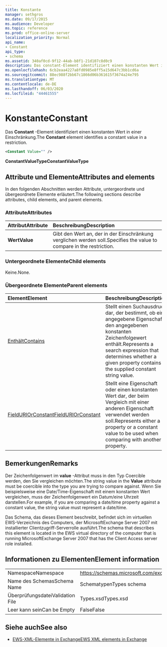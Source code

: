 ```yaml
---
title: Konstante
manager: sethgros
ms.date: 09/17/2015
ms.audience: Developer
ms.topic: reference
ms.prod: office-online-server
localization_priority: Normal
api_name:
- Constant
api_type:
- schema
ms.assetid: 340af0cd-9f12-44ab-b8f1-21d107c8d0c9
description: Das constant-Element identifiziert einen konstanten Wert in einer Einschränkung.
ms.openlocfilehash: 6cb2eaa4227a8fd0985e8ff5a15d647c3bb1cd6a
ms.sourcegitcommit: 88ec988f2bb67c1866d06b361615f3674a24e795
ms.translationtype: MT
ms.contentlocale: de-DE
ms.lasthandoff: 06/03/2020
ms.locfileid: "44461555"
---
```

# <a name="constant"></a><span data-ttu-id="4418d-103">Konstante</span><span class="sxs-lookup"><span data-stu-id="4418d-103">Constant</span></span>

<span data-ttu-id="4418d-104">Das **Constant** -Element identifiziert einen konstanten Wert in einer Einschränkung.</span><span class="sxs-lookup"><span data-stu-id="4418d-104">The **Constant** element identifies a constant value in a restriction.</span></span> 
  
```xml
<Constant Value="" />
```

 <span data-ttu-id="4418d-105">**ConstantValueType**</span><span class="sxs-lookup"><span data-stu-id="4418d-105">**ConstantValueType**</span></span>
## <a name="attributes-and-elements"></a><span data-ttu-id="4418d-106">Attribute und Elemente</span><span class="sxs-lookup"><span data-stu-id="4418d-106">Attributes and elements</span></span>

<span data-ttu-id="4418d-107">In den folgenden Abschnitten werden Attribute, untergeordnete und übergeordnete Elemente erläutert.</span><span class="sxs-lookup"><span data-stu-id="4418d-107">The following sections describe attributes, child elements, and parent elements.</span></span>
  
### <a name="attributes"></a><span data-ttu-id="4418d-108">Attribute</span><span class="sxs-lookup"><span data-stu-id="4418d-108">Attributes</span></span>

|<span data-ttu-id="4418d-109">**Attribut**</span><span class="sxs-lookup"><span data-stu-id="4418d-109">**Attribute**</span></span>|<span data-ttu-id="4418d-110">**Beschreibung**</span><span class="sxs-lookup"><span data-stu-id="4418d-110">**Description**</span></span>|
|:-----|:-----|
|<span data-ttu-id="4418d-111">**Wert**</span><span class="sxs-lookup"><span data-stu-id="4418d-111">**Value**</span></span> <br/> |<span data-ttu-id="4418d-112">Gibt den Wert an, der in der Einschränkung verglichen werden soll.</span><span class="sxs-lookup"><span data-stu-id="4418d-112">Specifies the value to compare in the restriction.</span></span>  <br/> |
   
### <a name="child-elements"></a><span data-ttu-id="4418d-113">Untergeordnete Elemente</span><span class="sxs-lookup"><span data-stu-id="4418d-113">Child elements</span></span>

<span data-ttu-id="4418d-114">Keine.</span><span class="sxs-lookup"><span data-stu-id="4418d-114">None.</span></span>
  
### <a name="parent-elements"></a><span data-ttu-id="4418d-115">Übergeordnete Elemente</span><span class="sxs-lookup"><span data-stu-id="4418d-115">Parent elements</span></span>

|<span data-ttu-id="4418d-116">**Element**</span><span class="sxs-lookup"><span data-stu-id="4418d-116">**Element**</span></span>|<span data-ttu-id="4418d-117">**Beschreibung**</span><span class="sxs-lookup"><span data-stu-id="4418d-117">**Description**</span></span>|
|:-----|:-----|
|[<span data-ttu-id="4418d-118">Enthält</span><span class="sxs-lookup"><span data-stu-id="4418d-118">Contains</span></span>](contains.md) <br/> |<span data-ttu-id="4418d-119">Stellt einen Suchausdruck dar, der bestimmt, ob eine angegebene Eigenschaft den angegebenen konstanten Zeichenfolgewert enthält.</span><span class="sxs-lookup"><span data-stu-id="4418d-119">Represents a search expression that determines whether a given property contains the supplied constant string value.</span></span>  <br/> |
|[<span data-ttu-id="4418d-120">FieldURIOrConstant</span><span class="sxs-lookup"><span data-stu-id="4418d-120">FieldURIOrConstant</span></span>](fielduriorconstant.md) <br/> |<span data-ttu-id="4418d-121">Stellt eine Eigenschaft oder einen konstanten Wert dar, der beim Vergleich mit einer anderen Eigenschaft verwendet werden soll.</span><span class="sxs-lookup"><span data-stu-id="4418d-121">Represents either a property or a constant value to be used when comparing with another property.</span></span>  <br/> |
   
## <a name="remarks"></a><span data-ttu-id="4418d-122">Bemerkungen</span><span class="sxs-lookup"><span data-stu-id="4418d-122">Remarks</span></span>

<span data-ttu-id="4418d-123">Der Zeichenfolgenwert im **value** -Attribut muss in den Typ Coercible werden, den Sie vergleichen möchten.</span><span class="sxs-lookup"><span data-stu-id="4418d-123">The string value in the **Value** attribute must be coercible into the type you are trying to compare against.</span></span> <span data-ttu-id="4418d-124">Wenn Sie beispielsweise eine Date/Time-Eigenschaft mit einem konstanten Wert vergleichen, muss der Zeichenfolgenwert ein Datum/eine Uhrzeit darstellen.</span><span class="sxs-lookup"><span data-stu-id="4418d-124">For example, if you are comparing a date/time property against a constant value, the string value must represent a date/time.</span></span> 
  
<span data-ttu-id="4418d-125">Das Schema, das dieses Element beschreibt, befindet sich im virtuellen EWS-Verzeichnis des Computers, der MicrosoftExchange Server 2007 mit installierter Clientzugriff-Serverrolle ausführt.</span><span class="sxs-lookup"><span data-stu-id="4418d-125">The schema that describes this element is located in the EWS virtual directory of the computer that is running MicrosoftExchange Server 2007 that has the Client Access server role installed.</span></span>
  
## <a name="element-information"></a><span data-ttu-id="4418d-126">Informationen zu Elementen</span><span class="sxs-lookup"><span data-stu-id="4418d-126">Element information</span></span>

|||
|:-----|:-----|
|<span data-ttu-id="4418d-127">Namespace</span><span class="sxs-lookup"><span data-stu-id="4418d-127">Namespace</span></span>  <br/> |https://schemas.microsoft.com/exchange/services/2006/types  <br/> |
|<span data-ttu-id="4418d-128">Name des Schemas</span><span class="sxs-lookup"><span data-stu-id="4418d-128">Schema Name</span></span>  <br/> |<span data-ttu-id="4418d-129">Schematypen</span><span class="sxs-lookup"><span data-stu-id="4418d-129">Types schema</span></span>  <br/> |
|<span data-ttu-id="4418d-130">Überprüfungsdatei</span><span class="sxs-lookup"><span data-stu-id="4418d-130">Validation File</span></span>  <br/> |<span data-ttu-id="4418d-131">Types.xsd</span><span class="sxs-lookup"><span data-stu-id="4418d-131">Types.xsd</span></span>  <br/> |
|<span data-ttu-id="4418d-132">Leer kann sein</span><span class="sxs-lookup"><span data-stu-id="4418d-132">Can be Empty</span></span>  <br/> |<span data-ttu-id="4418d-133">False</span><span class="sxs-lookup"><span data-stu-id="4418d-133">False</span></span>  <br/> |
   
## <a name="see-also"></a><span data-ttu-id="4418d-134">Siehe auch</span><span class="sxs-lookup"><span data-stu-id="4418d-134">See also</span></span>



- [<span data-ttu-id="4418d-135">EWS-XML-Elemente in Exchange</span><span class="sxs-lookup"><span data-stu-id="4418d-135">EWS XML elements in Exchange</span></span>](ews-xml-elements-in-exchange.md)

